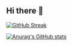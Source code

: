## Hi there 👋

<!--
**tonycode2/tonycode2** is a ✨ _special_ ✨ repository because its `README.md` (this file) appears on your GitHub profile.

Here are some ideas to get you started:

- 🔭 I’m currently working on ...
- 🌱 I’m currently learning ...
- 👯 I’m looking to collaborate on ...
- 🤔 I’m looking for help with ...
- 💬 Ask me about ...
- 📫 How to reach me: ...
- 😄 Pronouns: ...
- ⚡ Fun fact: ...
-->
[![GitHub Streak](https://github-readme-streak-stats.herokuapp.com?user=tonycode2&theme=merko)](https://git.io/streak-stats)

[![Anurag's GitHub stats](https://github-readme-stats.vercel.app/api?username=tonycode2)](https://github.com/anuraghazra/github-readme-stats)
